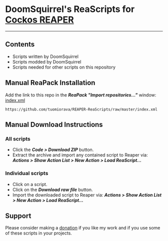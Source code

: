 # DoomSquirrel's ReaScripts for [Cockos REAPER](http://reaper.fm)

----------

## Contents
- Scripts written by DoomSquirrel
- Scripts modded by DoomSquirrel
- Scripts needed for other scripts on this repository

## Manual ReaPack Installation
Add the link to this repo in the **_ReaPack "Import repositories..."_** window: [index.xml](https://github.com/tuomiorava/REAPER-ReaScripts/raw/master/index.xml) 

```
https://github.com/tuomiorava/REAPER-ReaScripts/raw/master/index.xml
```

## Manual Download Instructions

### All scripts
- Click the **_Code > Download ZIP_** button.
- Extract the archive and import any contained script to Reaper via:  **_Actions > Show Action List > New Action > Load ReaScript..._**
### Individual scripts
- Click on a script.
- Click on the **_Download raw file_** button.
- Import the downloaded script to Reaper via:  **_Actions > Show Action List > New Action > Load ReaScript..._**

## Support
Please consider making a [donation](https://www.paypal.com/donate/?hosted_button_id=2BEA2GHZMAW9A) if you like my work and if you use some of these scripts in your projects.
